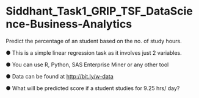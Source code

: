 # Siddhant_Task1_GRIP_TSF_DataScience-Business-Analytics
Predict the percentage of an student based on the no. of study hours. 

● This is a simple linear regression task as it involves just 2 variables. 

● You can use R, Python, SAS Enterprise Miner or any other tool 

● Data can be found at http://bit.ly/w-data 

● What will be predicted score if a student studies for 9.25 hrs/ day?


